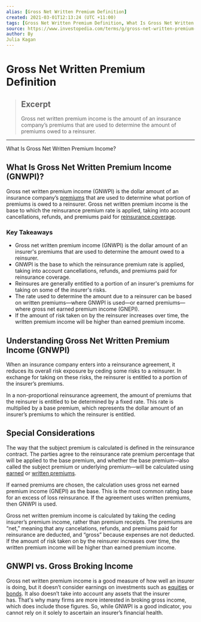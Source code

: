 ```yaml
---
alias: [Gross Net Written Premium Definition]
created: 2021-03-01T12:13:24 (UTC +11:00)
tags: [Gross Net Written Premium Definition, What Is Gross Net Written Premium Income?]
source: https://www.investopedia.com/terms/g/gross-net-written-premium-income.asp
author: By
Julia Kagan
---
```


# Gross Net Written Premium Definition

> ## Excerpt
> Gross net written premium income is the amount of an insurance company’s premiums that are used to determine the amount of premiums owed to a reinsurer.

---

What Is Gross Net Written Premium Income?
## What Is Gross Net Written Premium Income (GNWPI)?

Gross net written premium income (GNWPI) is the dollar amount of an insurance company’s [premiums](https://www.investopedia.com/terms/p/premium.asp) that are used to determine what portion of premiums is owed to a reinsurer. Gross net written premium income is the base to which the reinsurance premium rate is applied, taking into account cancellations, refunds, and premiums paid for [reinsurance coverage](https://www.investopedia.com/terms/r/reinsurance.asp).

### Key Takeaways

-   Gross net written premium income (GNWPI) is the dollar amount of an insurer's premiums that are used to determine the amount owed to a reinsurer.
-   GNWPI is the base to which the reinsurance premium rate is applied, taking into account cancellations, refunds, and premiums paid for reinsurance coverage.
-   Reinsures are generally entitled to a portion of an insurer's premiums for taking on some of the insurer's risks.
-   The rate used to determine the amount due to a reinsurer can be based on written premiums—where GNWPI is used—or earned premiums—where gross net earned premium income (GNEPI).
-   If the amount of risk taken on by the reinsurer increases over time, the written premium income will be higher than earned premium income.

## Understanding Gross Net Written Premium Income (GNWPI)

When an insurance company enters into a reinsurance agreement, it reduces its overall risk exposure by ceding some risks to a reinsurer. In exchange for taking on these risks, the reinsurer is entitled to a portion of the insurer’s premiums.

In a non-proportional reinsurance agreement, the amount of premiums that the reinsurer is entitled to be determined by a fixed rate. This rate is multiplied by a base premium, which represents the dollar amount of an insurer’s premiums to which the reinsurer is entitled.

## Special Considerations

The way that the subject premium is calculated is defined in the reinsurance contract. The parties agree to the reinsurance rate premium percentage that will be applied to the base premium, and whether the base premium—also called the subject premium or underlying premium—will be calculated using [earned](https://www.investopedia.com/terms/e/earnedpremium.asp) or [written premiums](https://www.investopedia.com/terms/w/written-premium.asp).

If earned premiums are chosen, the calculation uses gross net earned premium income (GNEPI) as the base. This is the most common rating base for an excess of loss reinsurance. If the agreement uses written premiums, then GNWPI is used.

Gross net written premium income is calculated by taking the ceding insurer’s premium income, rather than premium receipts. The premiums are “net,” meaning that any cancelations, refunds, and premiums paid for reinsurance are deducted, and “gross” because expenses are not deducted. If the amount of risk taken on by the reinsurer increases over time, the written premium income will be higher than earned premium income.

## GNWPI vs. Gross Broking Income

Gross net written premium income is a good measure of how well an insurer is doing, but it doesn’t consider earnings on investments such as [equities](https://www.investopedia.com/terms/e/equity.asp) or [bonds](https://www.investopedia.com/terms/b/bond.asp). It also doesn’t take into account any assets that the insurer has. That's why many firms are more interested in broking gross income, which does include those figures. So, while GNWPI is a good indicator, you cannot rely on it solely to ascertain an insurer’s financial health.
